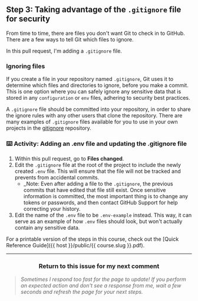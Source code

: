 ## Step 3: Taking advantage of the `.gitignore` file for security

From time to time, there are files you don't want Git to check in to GitHub. There are a few ways to tell Git which files to ignore.

In this pull request, I'm adding a `.gitignore` file.

### Ignoring files

If you create a file in your repository named `.gitignore`, Git uses it to determine which files and directories to ignore, before you make a commit. This is one option where you can safely ignore any sensitive data that is stored in any `configuration` or `env` files, adhering to security best practices.

A `.gitignore` file should be committed into your repository, in order to share the ignore rules with any other users that clone the repository. There are many examples of `.gitignore` files available for you to use in your own projects in the [gitignore](https://github.com/github/gitignore) repository.

### :keyboard: Activity: Adding an .env file and updating the .gitignore file

1. Within this pull request, go to **Files changed**.
1. Edit the `.gitignore` file at the root of the project to include the newly created `.env` file. This will ensure that the file will not be tracked and prevents from accidental commits.
    - _Note: Even after adding a file to the `.gitignore`, the previous commits that have edited that file still exist. Once sensitive information is committed, the most important thing is to change any tokens or passwords, and then contact GitHub Support for help correcting your history.
1. Edit the name of the `.env` file to be `.env-example` instead. This way, it can serve as an example of how `.env` files should look, but won't actually contain any sensitive data.

For a printable version of the steps in this course, check out the [Quick Reference Guide]({{ host }}/public/{{ course.slug }}.pdf).

<hr>
<h3 align="center">Return to this issue for my next comment</h3>

> _Sometimes I respond too fast for the page to update! If you perform an expected action and don't see a response from me, wait a few seconds and refresh the page for your next steps._
